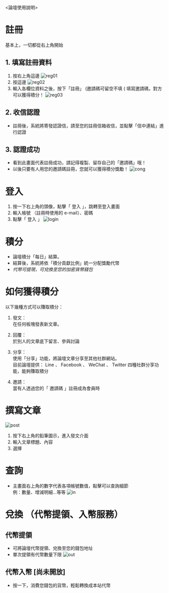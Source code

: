 <論壇使用說明>


# 註冊
 基本上，一切都從右上角開始
## 1. 填寫註冊資料
1. 按右上角這邊
![reg01](reg01.png)
2. 按這邊
![reg02](reg02.png)
3. 輸入各欄位資料之後，按下「註冊」 (邀請碼可留空不填 ( 填寫邀請碼，對方可以獲得積分！
![reg03](reg03.png)

## 2. 收信認證
- 註冊後，系統將寄發認證信，請至您的註冊信箱收信，並點擊「信中連結」進行認證

## 3. 認證成功
- 看到此畫面代表註冊成功，請記得複製、留存自己的「邀請碼」哦！
- 以後只要有人用您的邀請碼註冊，您就可以獲得積分獎勵！
![cong](congratulation.png)
# 登入
1. 按一下右上角的頭像，點擊「 登入 」，跳轉至登入畫面
2. 輸入帳號 （註冊時使用的 e-mail）、密碼
3. 點擊「 登入 」
![login](login.png)
# 積分
- 論壇積分「每日」結算。
- 結算後，系統將依「積分貢獻比例」統一分配獎勵代幣
- *代幣可提現，可兌換至您的加密貨幣錢包*

# 如何獲得積分
 以下幾種方式可以賺取積分：
 1. 發文： \
  在任何板塊發表新文章。

 2. 回覆： \
  於別人的文章底下留言、參與討論

 3. 分享： \
  使用「分享」功能，將論壇文章分享至其他社群網站。 \
  目前論壇提供： Line 、 Facebook 、 WeChat 、 Twitter 四種社群分享功能，能夠賺取積分
  
 4. 邀請： \
  當有人透過您的「 邀請碼 」註冊成為會員時

# 撰寫文章
![post](post.png)
1. 按下右上角的鉛筆圖示，進入發文介面
2. 輸入文章標題、內容
3. 選擇


# 查詢
- 主畫面右上角的數字代表各項帳號數值，點擊可以查詢細節 \
例：數量、增減明細...等等
![in](in.png)

# 兌換 （代幣提領、入幣服務）
## 代幣提領
- 可將論壇代幣提領、兌換至您的錢包地址
- 單次提領有代幣數量下限
![out](out.png)
## 代幣入幣 [尚未開放]
- 按一下，消費您錢包的貨幣，輕鬆轉換成本站代幣
